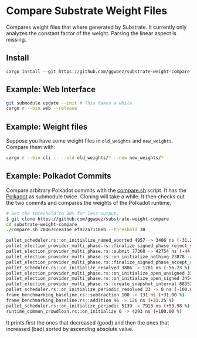 # Compare Substrate Weight Files

Compares weight files that where generated by Substrate.
It currently only analyzes the constant factor of the weight. Parsing the linear aspect is missing.

## Install

```
cargo install --git https://github.com/ggwpez/substrate-weight-compare
```

## Example: Web Interface

```sh
git submodule update --init # This takes a while
cargo r --bin web --release
```

## Example: Weight files

Suppose you have some weight files in `old_weights` and `new_weights`. Compare them with:

```sh
cargo r --bin cli -- --old old_weights/* --new new_weights/*
```

## Example: Polkadot Commits

Compare arbitrary Polkadot commits with the [compare.sh](compare.sh) script.   It has the [Polkadot](https://github.com/paritytech/polkadot) as submodule twice.
Cloning will take a while. It then checks out the two commits and compares the weights of the Polkadot runtime.

```sh
# Set the threshold to 30% for less output.
$ git clone https://github.com/ggwpez/substrate-weight-compare
cd substrate-weight-compare
./compare.sh 20467ccea1ae ef922a7110eb --threshold 30

pallet_scheduler.rs::on_initialize_named_aborted 4957 -> 3406 ns (-31.29 %)
pallet_election_provider_multi_phase.rs::finalize_signed_phase_reject_solution 33389 -> 19348 ns (-42.05 %)
pallet_election_provider_multi_phase.rs::submit 77368 -> 42754 ns (-44.74 %)
pallet_election_provider_multi_phase.rs::on_initialize_nothing 23878 -> 12324 ns (-48.39 %)
pallet_election_provider_multi_phase.rs::finalize_signed_phase_accept_solution 50596 -> 25888 ns (-48.83 %)
pallet_scheduler.rs::on_initialize_resolved 3886 -> 1701 ns (-56.23 %)
pallet_election_provider_multi_phase.rs::on_initialize_open_unsigned 33568 -> 12320 ns (-63.30 %)
pallet_election_provider_multi_phase.rs::on_initialize_open_signed 34547 -> 12500 ns (-63.82 %)
pallet_election_provider_multi_phase.rs::create_snapshot_internal 8835233 -> 47360 ns (-99.46 %)
pallet_scheduler.rs::on_initialize_periodic_resolved 33 -> 0 ns (-100.00 %)
frame_benchmarking_baseline.rs::subtraction 100 -> 131 ns (+31.00 %)
frame_benchmarking_baseline.rs::addition 96 -> 126 ns (+31.25 %)
pallet_scheduler.rs::on_initialize_periodic 5139 -> 7913 ns (+53.98 %)
runtime_common_crowdloan.rs::on_initialize 0 -> 4293 ns (+100.00 %)
```
It prints first the ones that decreased (good) and then the ones that increased (bad) sorted by ascending absolute value.
